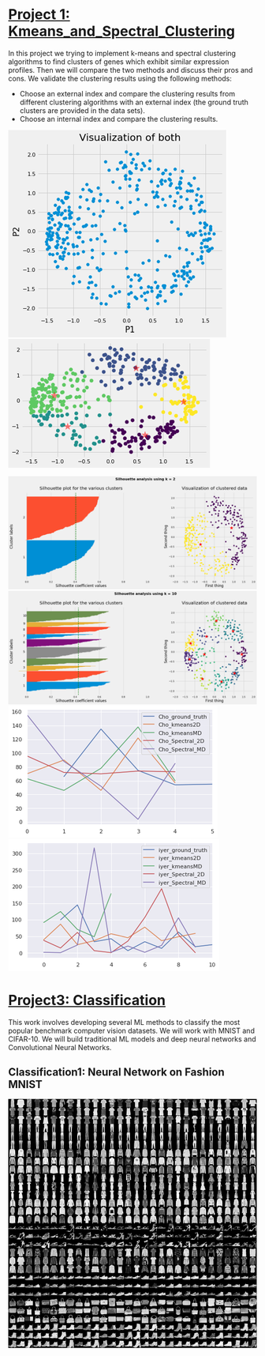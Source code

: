 

# [Project 1: Kmeans_and_Spectral_Clustering](https://github.com/bashirsadat/Kmeans_and_Spectral_Clustering)
  In this project we trying to implement k-means and spectral clustering algorithms to find clusters of genes which exhibit similar expression profiles. Then we will compare the
  two methods and discuss their pros and cons.
  We validate the clustering results using the following methods:
* Choose an external index and compare the clustering results from different clustering algorithms with an external index (the ground truth clusters are provided in the data sets).
* Choose an internal index and compare the clustering results.

![](/images/spectral_lustering01.png)     ![](/images/spectral_lustering02.png)
<!-- ![](/images/spectral_lustering03.png) -->
![](/images/spectral_lustering04.png)
![](/images/spectral_lustering05.png)
![](/images/spectral_lustering06.png)     ![](/images/spectral_lustering07.png)


# [Project3: Classification](https://github.com/bashirsadat/Classification)
  This work involves developing several ML methods to classify the most popular benchmark computer vision datasets. We will work with MNIST and CIFAR-10. We will build traditional
  ML models and deep neural networks and Convolutional Neural Networks.
  ## Classification1: Neural Network on Fashion MNIST
  ![](images/fashion-mnist-sprite.png)
